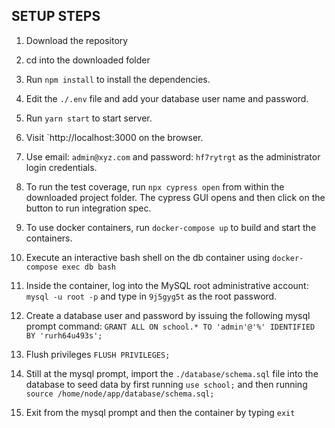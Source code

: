 SETUP STEPS
-----------

1. Download the repository

2. cd into the downloaded folder

3. Run `npm install` to install the dependencies.

4. Edit the `./.env` file and add your database user name and password.

5. Run `yarn start` to start server.

6. Visit `http://localhost:3000 on the browser.

7. Use email: `admin@xyz.com` and password: `hf7rytrgt` as the administrator login credentials.

8. To run the test coverage, run `npx cypress open` from within the downloaded project folder. The cypress GUI opens and then click on the button to run integration spec.

9. To use docker containers, run `docker-compose up` to build and start the containers.

10. Execute an interactive bash shell on the db container using `docker-compose exec db bash`

11. Inside the container, log into the MySQL root administrative account: `mysql -u root -p` and type in `9j5gyg5t` as the root password.

12. Create a database user and password by issuing the following mysql prompt command: 
`GRANT ALL ON school.* TO 'admin'@'%' IDENTIFIED BY 'rurh64u493s';`

13. Flush privileges `FLUSH PRIVILEGES;`

14. Still at the mysql prompt, import the `./database/schema.sql` file into the database to seed data by first running `use school;` and then running `source /home/node/app/database/schema.sql;`

15. Exit from the mysql prompt and then the container by typing `exit`
